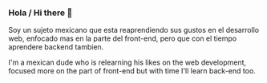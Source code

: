 ### Hola / Hi there 👋

Soy un sujeto mexicano que esta reaprendiendo sus gustos en el desarrollo web, enfocado mas en la parte del front-end, pero que con el tiempo aprendere backend tambien.

I'm  a mexican dude who is relearning his likes on the web development, focused more on the part of front-end but with time I'll learn back-end too.

<!--
**rohatiro/rohatiro** is a ✨ _special_ ✨ repository because its `README.md` (this file) appears on your GitHub profile.

Here are some ideas to get you started:

- 🔭 I’m currently working on ...
- 🌱 I’m currently learning ...
- 👯 I’m looking to collaborate on ...
- 🤔 I’m looking for help with ...
- 💬 Ask me about ...
- 📫 How to reach me: ...
- 😄 Pronouns: ...
- ⚡ Fun fact: ...
-->
